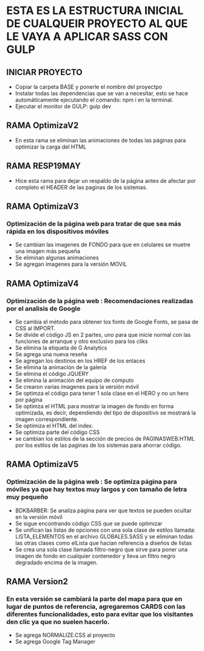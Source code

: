 # ESTA ES LA ESTRUCTURA INICIAL DE CUALQUEIR PROYECTO AL QUE LE VAYA A APLICAR SASS CON GULP

## INICIAR PROYECTO

* Copiar la carpeta BASE y ponerle el nombre del proyectpo
* Instalar todas las dependencias que se van a necesitar, esto se hace automáticamente ejecutando el comando: npm i en la terminal.
* Ejecutar el monitor de GULP: gulp dev


## RAMA OptimizaV2

* En esta rama se eliminan las animaciones de todas las páginas para optimizar la carga del HTML

## RAMA RESP19MAY

* Hice esta rama para dejar un respaldo de la página antes de afectar por completo el HEADER de las paginas de los sistemas. 

## RAMA OptimizaV3
### Optimización de la página web para tratar de que sea más rápida en los dispositivos móviles

* Se cambian las imagenes de FONDO para que en celulares se muetre una imagen más pequeña
* Se eliminan algunas animaciones
* Se agregan imagenes para la versión MOVIL

## RAMA OptimizaV4
### Optimización de la página web : Recomendaciones realizadas por el analisis de Google

* Se cambia el método para obtener los fonts de Google Fonts, se pasa de CSS al IMPORT.
* Se divide el código JS en 2 partes, uno para que inicie normal con las funciones de arranque y otro exclusivo para los cliks
* Se elimina la etiqueta de G Analytics
* Se agrega una nueva reseña
* Se agregan los destinos en los HREF de los enlaces
* Se elimina la animación de la galería
* Se elimina el código JQUERY
* Se elimina la animación del equipo de cómputo
* Se crearon varias imagenes para la versión móvil
* Se optimza el código para tener 1 sola clase en el HERO y no un hero por página
* Se optimza el HTML para mostrar la imagen de fondo en forma optimizada, es decir, dependiendo del tipo de dispositivo se mostrará la imagen correspondiente.
* Se optimiza el HTML del index.
* Se optimiza parte del código CSS
* se cambian los estilos de la sección de precios de PAGINASWEB.HTML por los estilos de las paginas de los sistemas para ahorrar código.

## RAMA OptimizaV5
### Optimización de la página web : Se optimiza página para móviles ya que hay textos muy largos y con tamaño de letra muy pequeño

* BDKBARBER: Se analiza página para ver que textos se pueden ocultar en la versión móvil
* Se sigue encontrando código CSS que se puede optimizar
* Se unifican las listas de opciones con una sola clase de estilos llamada: LISTA_ELEMENTOS en el archivo GLOBALES.SASS y se eliminan todas las otras clases como elLista que hacian referencia a diseños de listas
* Se crea una sola clase llamada filtro-negro que sirve para poner una imagen de fondo en cualquier contenedor y lleva un filtro negro degradado encima de la imagen. 

## RAMA Version2
### En esta versión se cambiará la parte del mapa para que en lugar de puntos de referencia, agregaremos CARDS con las diferentes funcionalidades, esto para evitar que los visitantes den clic ya que no suelen hacerlo.

* Se agrega NORMALIZE.CSS al proyecto
* Se agrega Google Tag Manager
